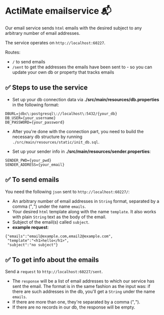 # ActiMate emailservice :mailbox_with_mail:

Our email service sends `html` emails with the desired subject to any arbitrary number of email addresses.

The service operates on `http://localhost:60227`.

Routes:
* `/` to send emails
* `/sent` to get the addresses the emails have been sent to - so you can update your own db or property that tracks emails

## :white_check_mark: Steps to use the service
* Set up your db connection data via **./src/main/resources/db.properties** in the following format:
```
DBURL=jdbc\:postgresql\://localhost\:5432/{your_db}
DB_USER={your_username}
DB_PASSWORD={your_password}
```

  * After you're done with the connection part, you need to build the necessary db structure by running `./src/main/resources/static/init_db.sql`.

* Set up your sender info in **./src/main/resources/sender.properties**:
```
SENDER_PWD={your_pwd}
SENDER_ADDRESS={your_email}
```

## :white_check_mark: To send emails
You need the following `json` sent to `http://localhost:60227/`:
  * An arbitrary number of email addresses in `String` format, separated by a comma ("*,*") under the name `emails`.
  * Your desired `html` template along with the name `template`. It also works with plain `String` text as the body of the email.
  * Subject of the email(s) called `subject`.
  * **example request**:
```
{"emails":"email@example.com,email2@example.com",
 "template":"<h1>hello</h1>",
 "subject":"no subject"}
```


## :white_check_mark: To get info about the emails
Send a `request` to `http://localhost:60227/sent`.
  * The `response` will be a list of email addresses to which our service has sent the email. The format is in the same fashion as the input was: if there are such addresses in the db, you'll get a `String` under the name `emails`.
  * If there are more than one, they're separated by a comma ("*,*").
  * If there are no records in our db, the response will be empty.
